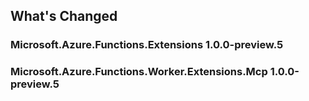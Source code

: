 ## What's Changed

<!-- Please add your release notes in the following format:
- My change description (#PR/#issue)
-->

### Microsoft.Azure.Functions.Extensions 1.0.0-preview.5

### Microsoft.Azure.Functions.Worker.Extensions.Mcp 1.0.0-preview.5
